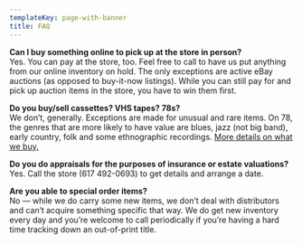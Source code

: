 ```yaml
---
templateKey: page-with-banner
title: FAQ
---
```


**Can I buy something online to pick up at the store in person?**\
Yes. You can pay at the store, too. Feel free to call to have us put anything from our online inventory on hold. The only exceptions are active eBay auctions (as opposed to buy-it-now listings). While you can still pay for and pick up auction items in the store, you have to win them first.

**Do you buy/sell cassettes? VHS tapes? 78s?**\
We don’t, generally. Exceptions are made for unusual and rare items. On 78, the genres that are more likely to have value are blues, jazz (not big band), early country, folk and some ethnographic recordings. [More details on what we buy.](/sell-trade)

**Do you do appraisals for the purposes of insurance or estate valuations?**\
Yes. Call the store (617 492-0693) to get details and arrange a date.

**Are you able to special order items?**\
No — while we do carry some new items, we don’t deal with distributors and can’t acquire something specific that way. We do get new inventory every day and you’re welcome to call periodically if you’re having a hard time tracking down an out-of-print title.
